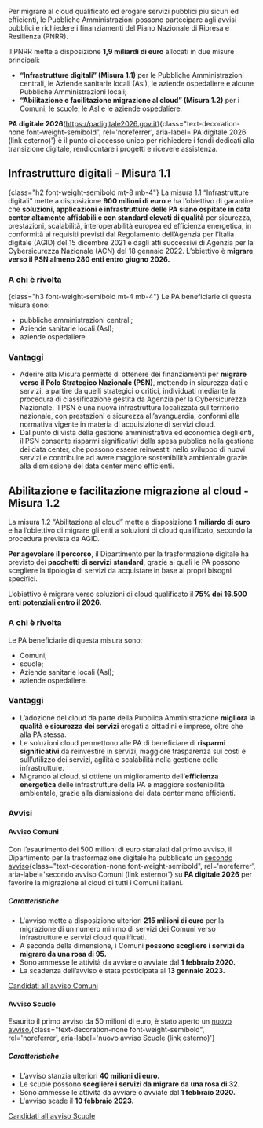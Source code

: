 Per migrare al cloud qualificato ed erogare servizi pubblici più sicuri ed efficienti, le Pubbliche Amministrazioni possono partecipare agli avvisi pubblici e richiedere i finanziamenti del Piano Nazionale di Ripresa e Resilienza (PNRR).

Il PNRR mette a disposizione **1,9 miliardi di euro** allocati in due misure principali:

- **“Infrastrutture digitali” (Misura 1.1)** per le Pubbliche Amministrazioni centrali, le Aziende sanitarie locali (Asl), le aziende ospedaliere e alcune Pubbliche Amministrazioni locali;
- **“Abilitazione e facilitazione migrazione al cloud” (Misura 1.2)** per i Comuni, le scuole, le Asl e le aziende ospedaliere.

**PA digitale 2026**(https://padigitale2026.gov.it){class="text-decoration-none font-weight-semibold", rel='noreferrer', aria-label='PA digitale 2026 (link esterno)'} è il punto di accesso unico per richiedere i fondi dedicati alla transizione digitale, rendicontare i progetti e ricevere assistenza.

## Infrastrutture digitali - Misura 1.1

{class="h2 font-weight-semibold mt-8 mb-4"}
La misura 1.1 “Infrastrutture digitali” mette a disposizione **900 milioni di euro** e ha l’obiettivo di garantire che **soluzioni, applicazioni e infrastrutture delle PA siano ospitate in data center altamente affidabili e con standard elevati di qualità** per sicurezza, prestazioni, scalabilità, interoperabilità europea ed efficienza energetica, in conformità ai requisiti previsti dal Regolamento dell’Agenzia per l’Italia digitale (AGID) del 15 dicembre 2021 e dagli atti successivi di Agenzia per la Cybersicurezza Nazionale (ACN) del 18 gennaio 2022.
L’obiettivo è **migrare verso il PSN almeno 280 enti entro giugno 2026.**

### A chi è rivolta

{class="h3 font-weight-semibold mt-4 mb-4"}
Le PA beneficiarie di questa misura sono:

- pubbliche amministrazioni centrali;
- Aziende sanitarie locali (Asl);
- aziende ospedaliere.

### Vantaggi

- Aderire alla Misura permette di ottenere dei finanziamenti per **migrare verso il Polo Strategico Nazionale (PSN)**, mettendo in sicurezza dati e servizi, a partire da quelli strategici o critici, individuati mediante la procedura di classificazione gestita da Agenzia per la Cybersicurezza Nazionale. Il PSN è una nuova infrastruttura localizzata sul territorio nazionale, con prestazioni e sicurezza all’avanguardia, conformi alla normativa vigente in materia di acquisizione di servizi cloud.
- Dal punto di vista della gestione amministrativa ed economica degli enti, il PSN consente risparmi significativi della spesa pubblica nella gestione dei data center, che possono essere reinvestiti nello sviluppo di nuovi servizi e contribuire ad avere maggiore sostenibilità ambientale grazie alla dismissione dei data center meno efficienti.

## Abilitazione e facilitazione migrazione al cloud - Misura 1.2

La misura 1.2 “Abilitazione al cloud” mette a disposizione **1 miliardo di euro** e ha l’obiettivo di migrare gli enti a soluzioni di cloud qualificato, secondo la procedura prevista da AGID.

**Per agevolare il percorso**, il Dipartimento per la trasformazione digitale ha previsto dei **pacchetti di servizi standard**, grazie ai quali le PA possono scegliere la tipologia di servizi da acquistare in base ai propri bisogni specifici.

L’obiettivo è migrare verso soluzioni di cloud qualificato il **75% dei 16.500 enti potenziali entro il 2026.**

### A chi è rivolta

Le PA beneficiarie di questa misura sono:

- Comuni;
- scuole;
- Aziende sanitarie locali (Asl);
- aziende ospedaliere.

### Vantaggi

- L’adozione del cloud da parte della Pubblica Amministrazione **migliora la qualità e sicurezza dei servizi** erogati a cittadini e imprese, oltre che alla PA stessa.
- Le soluzioni cloud permettono alle PA di beneficiare di **risparmi significativi** da reinvestire in servizi, maggiore trasparenza sui costi e sull’utilizzo dei servizi, agilità e scalabilità nella gestione delle infrastrutture.
- Migrando al cloud, si ottiene un miglioramento dell’**efficienza energetica** delle infrastrutture della PA e maggiore sostenibilità ambientale, grazie alla dismissione dei data center meno efficienti.

### Avvisi

#### Avviso Comuni

Con l’esaurimento dei 500 milioni di euro stanziati dal primo avviso, il Dipartimento per la trasformazione digitale ha pubblicato un [secondo avviso](https://areariservata.padigitale2026.gov.it/Pa_digitale2026_dettagli_avviso?id=a017Q00000uzQmzQAE){class="text-decoration-none font-weight-semibold", rel='noreferrer', aria-label='secondo avviso Comuni (link esterno)'} su **PA digitale 2026** per favorire la migrazione al cloud di tutti i Comuni italiani.

##### Caratteristiche

- L'avviso mette a disposizione ulteriori **215 milioni di euro** per la migrazione di un numero minimo di servizi dei Comuni verso infrastrutture e servizi cloud qualificati.
- A seconda della dimensione, i Comuni **possono scegliere i servizi da migrare da una rosa di 95.**
- Sono ammesse le attività da avviare o avviate dal **1 febbraio 2020.**
- La scadenza dell’avviso è stata posticipata al **13 gennaio 2023.**

<div class="col-12 text-center mt-3 mb-5">
<a href="https://areariservata.padigitale2026.gov.it/Pa_digitale2026_dettagli_avviso?id=a017Q00000uzQmzQAE" class="btn btn-primary" target="_blank">Candidati all'avviso Comuni</a>
</div>

#### Avviso Scuole

Esaurito il primo avviso da 50 milioni di euro, è stato aperto un [nuovo avviso.](https://areariservata.padigitale2026.gov.it/Pa_digitale2026_dettagli_avviso?id=a017Q00001B0xPgQAJ){class="text-decoration-none font-weight-semibold", rel='noreferrer', aria-label='nuovo avviso Scuole (link esterno)'}

##### Caratteristiche

- L’avviso stanzia ulteriori **40 milioni di euro.**
- Le scuole possono **scegliere i servizi da migrare da una rosa di 32.**
- Sono ammesse le attività da avviare o avviate dal **1 febbraio 2020.**
- L'avviso scade il **10 febbraio 2023.**

<div class="col-12 text-center mt-3 mb-5">
<a href="https://areariservata.padigitale2026.gov.it/Pa_digitale2026_dettagli_avviso?id=a017Q00001B0xPgQAJ" class="btn btn-primary" target="_blank">Candidati all'avviso Scuole</a>
</div>
